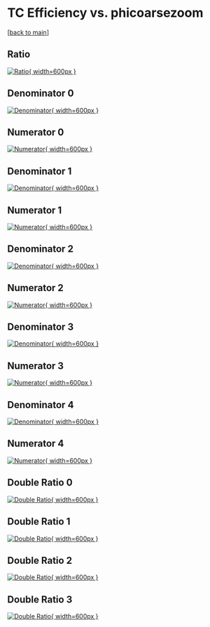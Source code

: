 # TC Efficiency vs. phicoarsezoom

[[back to main](./)]



## Ratio

[![Ratio](../mtv/var/TC_vtr_321_-1_eff_phicoarsezoom.png){ width=600px }](../mtv/var/TC_vtr_321_-1_eff_phicoarsezoom.pdf)

## Denominator 0

[![Denominator](../mtv/den/TC_vtr_321_-1_eff_phicoarsezoom_den0.png){ width=600px }](../mtv/den/TC_vtr_321_-1_eff_phicoarsezoom_den0.pdf)

## Numerator 0

[![Numerator](../mtv/num/TC_vtr_321_-1_eff_phicoarsezoom_num0.png){ width=600px }](../mtv/num/TC_vtr_321_-1_eff_phicoarsezoom_num0.pdf)

## Denominator 1

[![Denominator](../mtv/den/TC_vtr_321_-1_eff_phicoarsezoom_den1.png){ width=600px }](../mtv/den/TC_vtr_321_-1_eff_phicoarsezoom_den1.pdf)

## Numerator 1

[![Numerator](../mtv/num/TC_vtr_321_-1_eff_phicoarsezoom_num1.png){ width=600px }](../mtv/num/TC_vtr_321_-1_eff_phicoarsezoom_num1.pdf)

## Denominator 2

[![Denominator](../mtv/den/TC_vtr_321_-1_eff_phicoarsezoom_den2.png){ width=600px }](../mtv/den/TC_vtr_321_-1_eff_phicoarsezoom_den2.pdf)

## Numerator 2

[![Numerator](../mtv/num/TC_vtr_321_-1_eff_phicoarsezoom_num2.png){ width=600px }](../mtv/num/TC_vtr_321_-1_eff_phicoarsezoom_num2.pdf)

## Denominator 3

[![Denominator](../mtv/den/TC_vtr_321_-1_eff_phicoarsezoom_den3.png){ width=600px }](../mtv/den/TC_vtr_321_-1_eff_phicoarsezoom_den3.pdf)

## Numerator 3

[![Numerator](../mtv/num/TC_vtr_321_-1_eff_phicoarsezoom_num3.png){ width=600px }](../mtv/num/TC_vtr_321_-1_eff_phicoarsezoom_num3.pdf)

## Denominator 4

[![Denominator](../mtv/den/TC_vtr_321_-1_eff_phicoarsezoom_den4.png){ width=600px }](../mtv/den/TC_vtr_321_-1_eff_phicoarsezoom_den4.pdf)

## Numerator 4

[![Numerator](../mtv/num/TC_vtr_321_-1_eff_phicoarsezoom_num4.png){ width=600px }](../mtv/num/TC_vtr_321_-1_eff_phicoarsezoom_num4.pdf)

## Double Ratio 0

[![Double Ratio](../mtv/ratio/TC_vtr_321_-1_eff_phicoarsezoom_ratio0.png){ width=600px }](../mtv/ratio/TC_vtr_321_-1_eff_phicoarsezoom_ratio0.pdf)

## Double Ratio 1

[![Double Ratio](../mtv/ratio/TC_vtr_321_-1_eff_phicoarsezoom_ratio1.png){ width=600px }](../mtv/ratio/TC_vtr_321_-1_eff_phicoarsezoom_ratio1.pdf)

## Double Ratio 2

[![Double Ratio](../mtv/ratio/TC_vtr_321_-1_eff_phicoarsezoom_ratio2.png){ width=600px }](../mtv/ratio/TC_vtr_321_-1_eff_phicoarsezoom_ratio2.pdf)

## Double Ratio 3

[![Double Ratio](../mtv/ratio/TC_vtr_321_-1_eff_phicoarsezoom_ratio3.png){ width=600px }](../mtv/ratio/TC_vtr_321_-1_eff_phicoarsezoom_ratio3.pdf)

